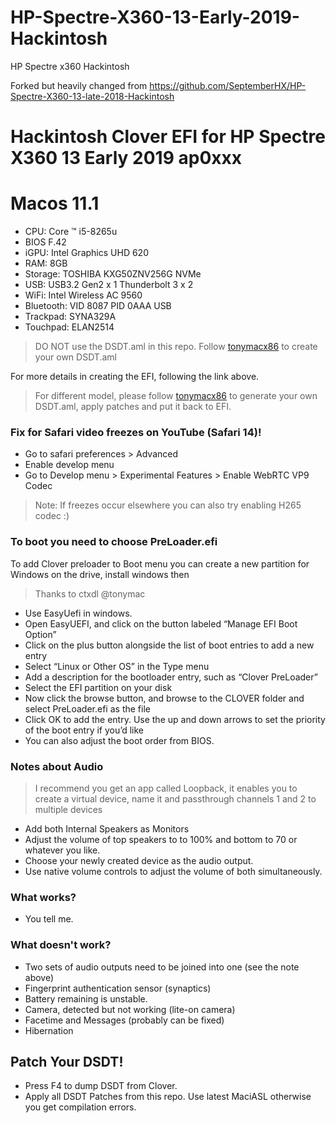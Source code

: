 # HP-Spectre-X360-13-Early-2019-Hackintosh
HP Spectre x360 Hackintosh 

Forked but heavily changed from https://github.com/SeptemberHX/HP-Spectre-X360-13-late-2018-Hackintosh

# Hackintosh Clover EFI for HP Spectre X360 13 Early 2019 ap0xxx

# Macos 11.1

* CPU: Core ™ i5-8265u
* BIOS F.42
* iGPU: Intel Graphics UHD 620
* RAM: 8GB
* Storage: TOSHIBA KXG50ZNV256G NVMe
* USB: USB3.2 Gen2 x 1 Thunderbolt 3 x 2
* WiFi: Intel Wireless AC 9560
* Bluetooth: VID 8087 PID 0AAA USB
* Trackpad: SYNA329A
* Touchpad: ELAN2514

> DO NOT use the DSDT.aml in this repo. Follow  [tonymacx86](https://www.tonymacx86.com/threads/guide-hp-spectre-x360-13-ap0037tu-late-2018.295518/) to create your own DSDT.aml

For more details in creating the EFI, following the link above.

> For different model, please follow [tonymacx86](https://www.tonymacx86.com/threads/guide-hp-spectre-x360-13-ap0037tu-late-2018.295518/) to generate your own DSDT.aml, apply patches and put it back to EFI.

### Fix for Safari video freezes on YouTube (Safari 14)!
* Go to safari preferences > Advanced
* Enable develop menu
* Go to Develop menu > Experimental Features > Enable WebRTC VP9 Codec
> Note: If freezes occur elsewhere you can also try enabling H265 codec :)

### To boot you need to choose PreLoader.efi 
To add Clover preloader to Boot menu you can create a new partition for Windows on the drive, install windows then
> Thanks to ctxdl @tonymac
* Use EasyUefi in windows.
* Open EasyUEFI, and click on the button labeled “Manage EFI Boot Option”
* Click on the plus button alongside the list of boot entries to add a new entry
* Select “Linux or Other OS” in the Type menu
* Add a description for the bootloader entry, such as “Clover PreLoader”
* Select the EFI partition on your disk
* Now click the browse button, and browse to the CLOVER folder and select PreLoader.efi as the file
* Click OK to add the entry. Use the up and down arrows to set the priority of the boot entry if you’d like
* You can also adjust the boot order from BIOS.

### Notes about Audio
> I recommend you get an app called Loopback, it enables you to create a virtual device, name it and passthrough channels 1 and 2 to multiple devices
* Add both Internal Speakers as Monitors
* Adjust the volume of top speakers to to 100% and bottom to 70 or whatever you like.
* Choose your newly created device as the audio output.
* Use native volume controls to adjust the volume of both simultaneously. 

### What works?
* You tell me.

### What doesn't work?
* Two sets of audio outputs need to be joined into one (see the note above)
* Fingerprint authentication sensor (synaptics)
* Battery remaining is unstable.
* Camera, detected but not working (lite-on camera)
* Facetime and Messages (probably can be fixed)
* Hibernation

## Patch Your DSDT!

* Press F4 to dump DSDT from Clover.
* Apply all DSDT Patches from this repo. Use latest MaciASL otherwise you get compilation errors.
